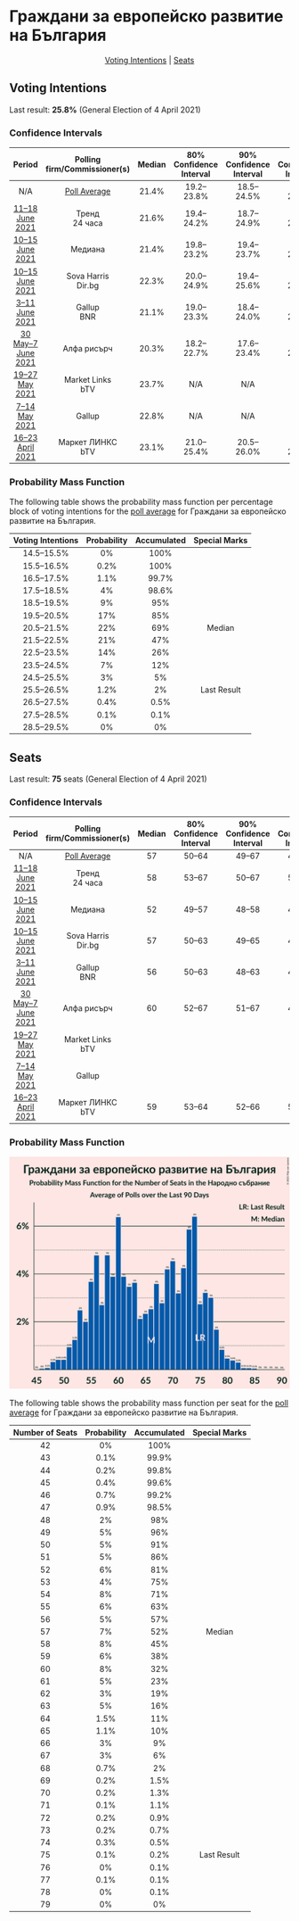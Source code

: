 # Граждани за европейско развитие на България

<p align="center"><a href="#voting-intentions">Voting Intentions</a> | <a href="#seats">Seats</a></p>

## Voting Intentions

Last result: **25.8%** (General Election of 4 April 2021)

### Confidence Intervals

| Period     | Polling firm/Commissioner(s) | Median | 80% Confidence Interval | 90% Confidence Interval | 95% Confidence Interval | 99% Confidence Interval |
|:----------:|:----------------:|:-----------:|:-----------------------:|:-----------------------:|:-----------------------:|:-----------------------:|
| N/A | [Poll Average](average.html) | 21.4% | 19.2–23.8% | 18.5–24.5% | 18.0–25.2% | 16.9–26.6% |
| [11–18 June 2021](2021-06-18-Тренд.html) | Тренд <br> 24 часа | 21.6% | 19.4–24.2% | 18.7–24.9% | 18.2–25.5% | 17.1–26.8% |
| [10–15 June 2021](2021-06-15-Медиана.html) | Медиана | 21.4% | 19.8–23.2% | 19.4–23.7% | 19.0–24.1% | 18.3–24.9% |
| [10–15 June 2021](2021-06-15-SovaHarris.html) | Sova Harris <br> Dir.bg | 22.3% | 20.0–24.9% | 19.4–25.6% | 18.8–26.2% | 17.8–27.5% |
| [3–11 June 2021](2021-06-11-Gallup.html) | Gallup <br> BNR | 21.1% | 19.0–23.3% | 18.4–24.0% | 18.0–24.5% | 17.0–25.7% |
| [30 May–7 June 2021](2021-06-07-Алфарисърч.html) | Алфа рисърч | 20.3% | 18.2–22.7% | 17.6–23.4% | 17.1–24.0% | 16.2–25.1% |
| [19–27 May 2021](2021-05-27-MarketLinks.html) | Market Links <br> bTV | 23.7% | N/A | N/A | N/A | N/A |
| [7–14 May 2021](2021-05-14-Gallup.html) | Gallup | 22.8% | N/A | N/A | N/A | N/A |
| [16–23 April 2021](2021-04-23-МаркетЛИНКС.html) | Маркет ЛИНКС <br> bTV | 23.1% | 21.0–25.4% | 20.5–26.0% | 20.0–26.6% | 19.0–27.7% |

### Probability Mass Function

The following table shows the probability mass function per percentage block of voting intentions for the [poll average](average.html) for Граждани за европейско развитие на България.

| Voting Intentions | Probability | Accumulated | Special Marks |
|:-----------------:|:-----------:|:-----------:|:-------------:|
| 14.5–15.5% | 0% | 100% |  |
| 15.5–16.5% | 0.2% | 100% |  |
| 16.5–17.5% | 1.1% | 99.7% |  |
| 17.5–18.5% | 4% | 98.6% |  |
| 18.5–19.5% | 9% | 95% |  |
| 19.5–20.5% | 17% | 85% |  |
| 20.5–21.5% | 22% | 69% | Median |
| 21.5–22.5% | 21% | 47% |  |
| 22.5–23.5% | 14% | 26% |  |
| 23.5–24.5% | 7% | 12% |  |
| 24.5–25.5% | 3% | 5% |  |
| 25.5–26.5% | 1.2% | 2% | Last Result |
| 26.5–27.5% | 0.4% | 0.5% |  |
| 27.5–28.5% | 0.1% | 0.1% |  |
| 28.5–29.5% | 0% | 0% |  |


## Seats

Last result: **75** seats (General Election of 4 April 2021)

### Confidence Intervals

| Period     | Polling firm/Commissioner(s) | Median | 80% Confidence Interval | 90% Confidence Interval | 95% Confidence Interval | 99% Confidence Interval |
|:----------:|:----------------:|:------:|:-----------------------:|:-----------------------:|:-----------------------:|:-----------------------:|
| N/A | [Poll Average](average.html) | 57 | 50–64 | 49–67 | 48–67 | 45–73 |
| [11–18 June 2021](2021-06-18-Тренд.html) | Тренд <br> 24 часа | 58 | 53–67 | 50–67 | 50–70 | 46–75 |
| [10–15 June 2021](2021-06-15-Медиана.html) | Медиана | 52 | 49–57 | 48–58 | 47–59 | 45–61 |
| [10–15 June 2021](2021-06-15-SovaHarris.html) | Sova Harris <br> Dir.bg | 57 | 50–63 | 49–65 | 46–67 | 44–70 |
| [3–11 June 2021](2021-06-11-Gallup.html) | Gallup <br> BNR | 56 | 50–63 | 48–63 | 47–65 | 44–68 |
| [30 May–7 June 2021](2021-06-07-Алфарисърч.html) | Алфа рисърч | 60 | 52–67 | 51–67 | 48–70 | 47–74 |
| [19–27 May 2021](2021-05-27-MarketLinks.html) | Market Links <br> bTV |  |  |  |  |  |
| [7–14 May 2021](2021-05-14-Gallup.html) | Gallup |  |  |  |  |  |
| [16–23 April 2021](2021-04-23-МаркетЛИНКС.html) | Маркет ЛИНКС <br> bTV | 59 | 53–64 | 52–66 | 50–67 | 48–70 |

### Probability Mass Function

![Graph with seats probability mass function not yet produced](average-seats-pmf-гражданизаевропейскоразвитиенабългария.png "Seats Probability Mass Function")

The following table shows the probability mass function per seat for the [poll average](average.html) for Граждани за европейско развитие на България.

| Number of Seats | Probability | Accumulated | Special Marks |
|:---------------:|:-----------:|:-----------:|:-------------:|
| 42 | 0% | 100% |  |
| 43 | 0.1% | 99.9% |  |
| 44 | 0.2% | 99.8% |  |
| 45 | 0.4% | 99.6% |  |
| 46 | 0.7% | 99.2% |  |
| 47 | 0.9% | 98.5% |  |
| 48 | 2% | 98% |  |
| 49 | 5% | 96% |  |
| 50 | 5% | 91% |  |
| 51 | 5% | 86% |  |
| 52 | 6% | 81% |  |
| 53 | 4% | 75% |  |
| 54 | 8% | 71% |  |
| 55 | 6% | 63% |  |
| 56 | 5% | 57% |  |
| 57 | 7% | 52% | Median |
| 58 | 8% | 45% |  |
| 59 | 6% | 38% |  |
| 60 | 8% | 32% |  |
| 61 | 5% | 23% |  |
| 62 | 3% | 19% |  |
| 63 | 5% | 16% |  |
| 64 | 1.5% | 11% |  |
| 65 | 1.1% | 10% |  |
| 66 | 3% | 9% |  |
| 67 | 3% | 6% |  |
| 68 | 0.7% | 2% |  |
| 69 | 0.2% | 1.5% |  |
| 70 | 0.2% | 1.3% |  |
| 71 | 0.1% | 1.1% |  |
| 72 | 0.2% | 0.9% |  |
| 73 | 0.2% | 0.7% |  |
| 74 | 0.3% | 0.5% |  |
| 75 | 0.1% | 0.2% | Last Result |
| 76 | 0% | 0.1% |  |
| 77 | 0.1% | 0.1% |  |
| 78 | 0% | 0.1% |  |
| 79 | 0% | 0% |  |


